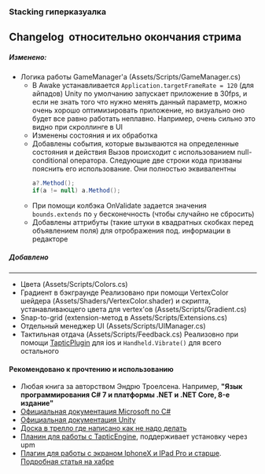 ### Stacking гиперказуалка

Changelog  относительно окончания стрима
----------------------------------------
##### Изменено:
- Логика работы GameManager'a (Assets/Scripts/GameManager.cs)
	- В Awake устанавливается `Application.targetFrameRate = 120` (для айпадов)
        Unity по умолчанию запускает приложение в 30fps, и если не знать того что нужно менять данный параметр, можно очень хорошо оптимизировать приложение, но визуально оно будет все равно работать неплавно. Например, очень сильно это видно при скроллинге в UI
    - Изменены состояния и их обработка
    - Добавлены события, которые вызываются на определенные состояния и действия
        Вызов происходит с использованием null-conditional оператора. Следующие две строки кода призваны пояснить его использование. Они полностью эквивалентны
        ```csharp
		a?.Method();
		if(a != null) a.Method();
        ```
    - При помощи колбэка OnValidate задается значения `bounds.extends` по `y` бесконечность (чтобы случайно не сбросить)
    - Добавлены аттрибуты (такие штуки в квадратных скобках  перед объявлением поля) для отрображения под. информации в редакторе

##### Добавлено
-------------
- Цвета (Assets/Scripts/Colors.cs)
- Градиент в бэкграунде
    Реализовано при помощи VertexColor шейдера (Assets/Shaders/VertexColor.shader) и скрипта, устанавливающего цвета для vertex'ов (Assets/Scripts/Gradient.cs)
- Snap-to-grid (extension-метод в Assets/Scripts/Extensions.cs)
- Отдельный менеджер UI (Assets/Scripts/UIManager.cs)
- Тактильная отдача (Assets/Scripts/Feedback.cs)
    Реализовно при помощи [TapticPlugin](https://github.com/asus4/unity-taptic-plugin) для ios и `Handheld.Vibrate()` для всего остального

#### Рекомендовано к прочтению и использованию
- Любая книга за авторством Эндрю Троелсена. Например, **"Язык программирования C# 7 и платформы .NET и .NET Core, 8-е издание"**
- [Официальная документация Microsoft по C#](https://docs.microsoft.com/ru-ru/dotnet/csharp/)
- [Официальная документация Unity](https://docs.unity3d.com/Manual/index.html)
- [Доска в трелло где написано как не надо делать](https://trello.com/b/Z6cDRyis/good-coding-practices-in-unity)
- [Планин для работы с TapticEngine](https://github.com/asus4/unity-taptic-plugin), поддерживает установку через upm
- [Плагин для работы с экраном IphoneX и IPad Pro и старше](https://bitbucket.org/p12tic/iossafeareasplugin/src). [Подробная статья на хабре](https://habr.com/ru/company/pixonic/blog/351184/)